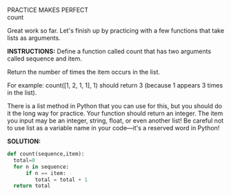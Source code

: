 PRACTICE MAKES PERFECT<br>
count<br>

Great work so far. Let's finish up by practicing with a few functions that take lists as arguments.

**INSTRUCTIONS:**
Define a function called count that has two arguments called sequence and item.

Return the number of times the item occurs in the list.

For example: count([1, 2, 1, 1], 1) should return 3 (because 1 appears 3 times in the list).

There is a list method in Python that you can use for this, but you should do it the long way for practice.
Your function should return an integer.
The item you input may be an integer, string, float, or even another list!
Be careful not to use list as a variable name in your code—it's a reserved word in Python!

**SOLUTION:**
```python
def count(sequence,item):
  total=0
  for n in sequence:
      if n == item:
         total = total + 1
  return total
```
  

